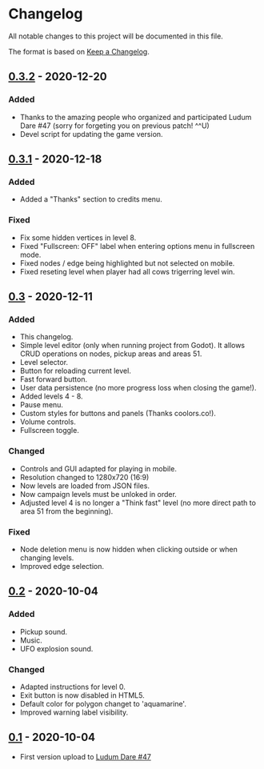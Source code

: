 # Changelog

All notable changes to this project will be documented in this file.

The format is based on [Keep a Changelog](https://keepachangelog.com/en/1.0.0/).


## [0.3.2] - 2020-12-20

### Added

- Thanks to the amazing people who organized and participated Ludum Dare #47 (sorry for forgeting you on previous patch! ^^U)
- Devel script for updating the game version.


## [0.3.1] - 2020-12-18

### Added

- Added a "Thanks" section to credits menu.

### Fixed

- Fix some hidden vertices in level 8.
- Fixed "Fullscreen: OFF" label when entering options menu in fullscreen mode.
- Fixed nodes / edge being highlighted but not selected on mobile.
- Fixed reseting level when player had all cows trigerring level win.


## [0.3] - 2020-12-11

### Added

- This changelog.
- Simple level editor (only when running project from Godot). It allows CRUD operations on nodes, pickup areas and areas 51.
- Level selector.
- Button for reloading current level.
- Fast forward button.
- User data persistence (no more progress loss when closing the game!).
- Added levels 4 - 8.
- Pause menu.
- Custom styles for buttons and panels (Thanks coolors.co!).
- Volume controls.
- Fullscreen toggle.

### Changed

- Controls and GUI adapted for playing in mobile.
- Resolution changed to 1280x720 (16:9)
- Now levels are loaded from JSON files.
- Now campaign levels must be unloked in order.
- Adjusted level 4 is no longer a "Think fast" level (no more direct path to area 51 from the beginning).

### Fixed

- Node deletion menu is now hidden when clicking outside or when changing levels.
- Improved edge selection.


## [0.2] - 2020-10-04

### Added

- Pickup sound.
- Music.
- UFO explosion sound.

### Changed

- Adapted instructions for level 0.
- Exit button is now disabled in HTML5.
- Default color for polygon changet to 'aquamarine'.
- Improved warning label visibility.


## [0.1] - 2020-10-04

- First version upload to [Ludum Dare #47](https://ldjam.com/events/ludum-dare/47)

[Unreleased]: https://github.com/moisesjbc/ufo-taxi/compare/v0.3.2...HEAD
[0.3.2]: https://github.com/moisesjbc/ufo-taxi/compare/v0.3.1...v0.3.2
[0.3.1]: https://github.com/moisesjbc/ufo-taxi/compare/v0.3...v0.3.1
[0.3]: https://github.com/moisesjbc/ufo-taxi/compare/v0.2...v0.3
[0.2]: https://github.com/moisesjbc/ufo-taxi/compare/v0.1...v0.2
[0.1]: https://github.com/moisesjbc/ufo-taxi/releases/tag/v0.1
